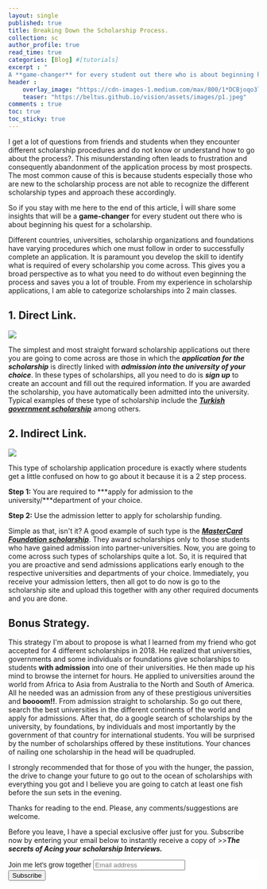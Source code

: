 ```yaml
---
layout: single
published: true
title: Breaking Down the Scholarship Process.
collection: sc
author_profile: true
read_time: true
categories: [Blog] #[tutorials]
excerpt : "
A **game-changer** for every student out there who is about beginning his quest for a scholarship."
header :
    overlay_image: "https://cdn-images-1.medium.com/max/800/1*DCBjoqo3lLcxuthD_cEKQA.png"
    teaser: "https://beltus.github.io/vision/assets/images/p1.jpeg"
comments : true
toc: true
toc_sticky: true
---
```


I get a lot of questions from friends and students when they encounter different scholarship procedures and do not know or understand how to go about the process?. This misunderstanding often leads to frustration and consequently abandonment of the application process by most prospects. The most common cause of this is because students especially those who are new to the scholarship process are not able to recognize the different scholarship types and approach these accordingly.

So if you stay with me here to the end of this article, İ will share some insights that will be a **game-changer** for every student out there who is about beginning his quest for a scholarship.

Different countries, universities, scholarship organizations and foundations have varying procedures which one must follow in order to successfully complete an application. It is paramount you develop the skill to identify what is required of every scholarship you come across. This gives you a broad perspective as to what you need to do without even beginning the process and saves you a lot of trouble. From my experience in scholarship applications, I am able to categorize scholarships into 2 main classes.

## 1. Direct Link.

![](https://beltus.github.io/vision/assets/images/p2.png)

The simplest and most straight forward scholarship applications out there you are going to come across are those in which the ***application for the scholarship*** is directly linked with ***admission into the university of your choice***. In these types of scholarships, all you need to do is ***sign up*** to create an account and fill out the required information. If you are awarded the scholarship, you have automatically been admitted into the university. Typical examples of these type of scholarship include the [***Turkish government scholarship***](https://turkiyeburslari.gov.tr/) among others.

## 2. Indirect Link.

![](https://beltus.github.io/vision/assets/images/p3.jpg)

This type of scholarship application procedure is exactly where students get a little confused on how to go about it because it is a 2 step process.

**Step 1:** You are required to ***apply for admission to the university/***department of your choice.

**Step 2:** Use the admission letter to apply for scholarship funding.

Simple as that, isn't it? A good example of such type is the [***MasterCard Foundation scholarship***](https://mastercardfdn.org/all/scholars/). They award scholarships only to those students who have gained admission into partner-universities. Now, you are going to come across such types of scholarships quite a lot. So, it is required that you are proactive and send admissions applications early enough to the respective universities and departments of your choice. Immediately, you receive your admission letters, then all got to do now is go to the scholarship site and upload this together with any other required documents and you are done.

## Bonus Strategy.

This strategy I'm about to propose is what I learned from my friend who got accepted for 4 different scholarships in 2018. He realized that universities, governments and some individuals or foundations give scholarships to students **with admission** into one of their universities. He then made up his mind to browse the internet for hours. He applied to universities around the world from Africa to Asia from Australia to the North and South of America. All he needed was an admission from any of these prestigious universities and **boooom!!**. From admission straight to scholarship. So go out there, search the best universities in the different continents of the world and apply for admissions. After that, do a google search of scholarships by the university, by foundations, by individuals and most importantly by the government of that country for international students. You will be surprised by the number of scholarships offered by these institutions. Your chances of nailing one scholarship in the head will be quadrupled.

I strongly recommended that for those of you with the hunger, the passion, the drive to change your future to go out to the ocean of scholarships with everything you got and I believe you are going to catch at least one fish before the sun sets in the evening.

Thanks for reading to the end. Please, any comments/suggestions are welcome.

Before you leave, I have a special exclusive offer just for you. Subscribe now by entering your email below to instantly receive a copy of >>***The secrets of Acing your scholarship Interviews.***

<!-- Begin Mailchimp Signup Form -->
<link href="//cdn-images.mailchimp.com/embedcode/horizontal-slim-10_7.css" rel="stylesheet" type="text/css">
<style type="text/css">
	#mc_embed_signup{background:#fff; clear:left; font:14px Helvetica,Arial,sans-serif; width:100%;}
	/* Add your own Mailchimp form style overrides in your site stylesheet or in this style block.
	   We recommend moving this block and the preceding CSS link to the HEAD of your HTML file. */
</style>
<div id="mc_embed_signup">
<form action="https://github.us4.list-manage.com/subscribe/post?u=ca4847e09fa3eca66eff34e12&amp;id=cf9e9cda45" method="post" id="mc-embedded-subscribe-form" name="mc-embedded-subscribe-form" class="validate" target="_blank" novalidate>
    <div id="mc_embed_signup_scroll">
	<label for="mce-EMAIL">Join me let's grow together</label>
	<input type="email" value="" name="EMAIL" class="email" id="mce-EMAIL" placeholder="Email address" required>
    <!-- real people should not fill this in and expect good things - do not remove this or risk form bot signups-->
    <div style="position: absolute; left: -5000px;" aria-hidden="true"><input type="text" name="b_ca4847e09fa3eca66eff34e12_cf9e9cda45" tabindex="-1" value=""></div>
    <div class="clear"><input type="submit" value="Subscribe" name="subscribe" id="mc-embedded-subscribe" class="button"></div>
    </div>
</form>
</div>

<!--End mc_embed_signup-->
